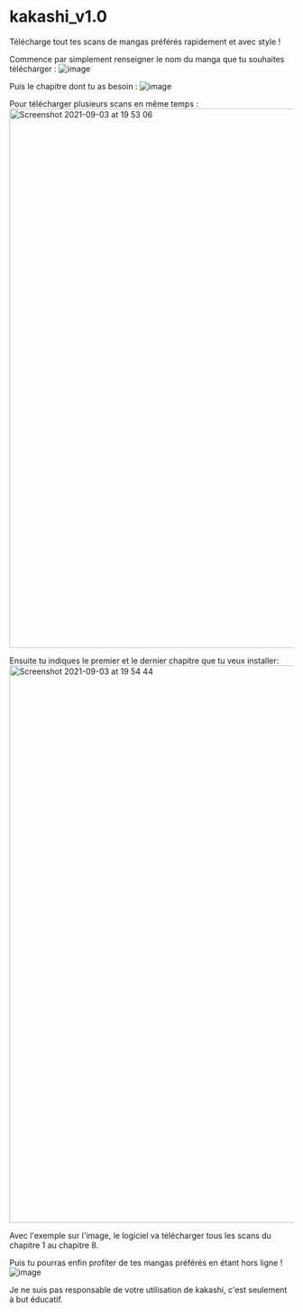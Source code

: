 # kakashi_v1.0
Télécharge tout tes scans de mangas préférés rapidement et avec style !

Commence par simplement renseigner le nom du manga que tu souhaites télécharger :
![image](https://user-images.githubusercontent.com/77907223/131233838-f46a61c0-696d-4623-a09e-5b9e0f67ece6.png)

Puis le chapitre dont tu as besoin : 
![image](https://user-images.githubusercontent.com/77907223/131233847-3db1d190-7295-4e7e-90ea-7230f5c04a84.png)


Pour télécharger plusieurs scans en même temps :
<img width="955" alt="Screenshot 2021-09-03 at 19 53 06" src="https://user-images.githubusercontent.com/77907223/132047401-f38c4a5d-fa78-4a78-a374-471b15834bcc.png">

Ensuite tu indiques le premier et le dernier chapitre que tu veux installer:
<img width="987" alt="Screenshot 2021-09-03 at 19 54 44" src="https://user-images.githubusercontent.com/77907223/132047565-41010664-2054-4c8d-80e5-e5b9c66dbcba.png">

Avec l'exemple sur l'image, le logiciel va télécharger tous les scans du chapitre 1 au chapitre 8.


Puis tu pourras enfin profiter de tes mangas préférés en étant hors ligne !
![image](https://user-images.githubusercontent.com/77907223/131233862-5a33d924-235f-4810-a6e8-aa5413b4c56b.png)




Je ne suis pas responsable de votre utilisation de kakashi, c'est seulement à but éducatif.
